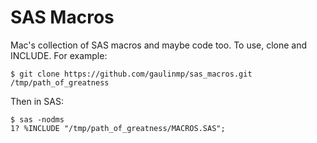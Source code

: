 # SAS Macros

Mac's collection of SAS macros and maybe code too. To use, clone and INCLUDE. For example:

    $ git clone https://github.com/gaulinmp/sas_macros.git /tmp/path_of_greatness

Then in SAS:

    $ sas -nodms
    1? %INCLUDE "/tmp/path_of_greatness/MACROS.SAS";
